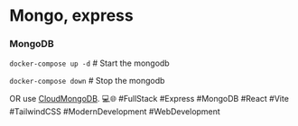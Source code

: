 # Mongo, express

### MongoDB
`docker-compose up -d` # Start the mongodb

`docker-compose down` # Stop the mongodb

OR use [CloudMongoDB](https://cloud.mongodb.com/).
💻🌐 #FullStack #Express #MongoDB #React #Vite #TailwindCSS #ModernDevelopment #WebDevelopment

